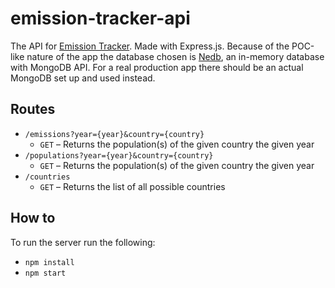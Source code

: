 # emission-tracker-api

The API for [Emission Tracker](https://github.com/aapzu/emission-tracker). Made with Express.js. Because of the POC-like nature of the app the database chosen is [Nedb](https://github.com/louischatriot/nedb), an in-memory database with MongoDB API. For a real production app there should be an actual MongoDB set up and used instead.

## Routes
 - `/emissions?year={year}&country={country}`
   - `GET` – Returns the population(s) of the given country the given year
 - `/populations?year={year}&country={country}`
   - `GET` – Returns the population(s) of the given country the given year
 - `/countries`
   - `GET` – Returns the list of all possible countries

## How to
To run the server run the following:
 - `npm install`
 - `npm start`

